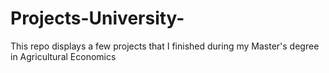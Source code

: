 # Projects-University-
This repo displays a few projects that I finished during my Master's degree in Agricultural Economics
